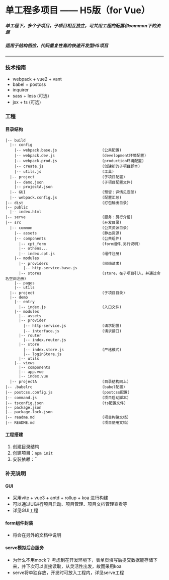 # 单工程多项目 —— H5版（for Vue）

##### 单工程下，多个子项目，子项目相互独立，可共用工程的配置和common下的资源
##### 适用于结构相仿，代码重复性高的快速开发型H5项目
***
### 技术指南
* webpack + vue2 + vant
* babel + postcss
* inquirer
* sass + less (可选)
* jsx + ts (可选)
### 工程
#### 目录结构
    |-- build
      |-- config
	    |-- webpack.base.js                    (公共配置)
	    |-- webpack.dev.js                     (development环境配置)
	    |-- webpack.prod.js                    (production环境配置)
        |-- create.js                          (创建新的子项目脚本)
		|-- utils.js                           (工具)
      |-- project                              (子项目配置)
	    |-- demo.json                          (子项目配置文件)
		|-- projectA.json
	  |-- GUI                                  (预留：详情见底部)
	  |-- webpack.config.js                    (配置汇总)
    |-- dist                                   (打包输出目录)
	|-- public
	  |-- index.html
	|-- serve                                  (服务：另行介绍)
	|-- src                                    (开发目录)
	  |-- common                               (公共资源目录)
	    |-- assets                             (静态资源)
		|-- components                         (公共组件)
		  |-- cpt_form                         (form组件,另行说明)
		  |-- othens...
		  |-- index.cpt.js                     (组件注册)
		|-- modules
		  |-- providers                        (网络请求)
		    |-- http-service.base.js           
		  |-- stores                           (store，在子项目引入，并通过命名空间注册)
		|-- pages
		|-- utils
	  |-- project                              (子项目目录)
	  |-- demo
	    |-- entry
		  |-- index.js                         (入口文件)
		|-- modules
		  |-- assets
		  |-- provider
		    |-- http-service.js                (请求配置)
			|-- interface.js                   (请求接口)
		  |-- router
		    |-- index.router.js
		  |-- store
		    |-- index.store.js                 (严格模式)
			|-- loginStore.js
		  |-- utils
		|-- views
		  |-- components
		  |-- app.vue
		  |-- index.vue
	  |-- projectA                             (目录结构同上)
	|-- .babelrc                               (babel配置)
	|-- postcss.config.js                      (postcss配置)
	|-- command.js                             (项目启动脚本)
	|-- tsconfig.json                          (ts配置文件)  
	|-- package.json
	|-- package-lock.json
	|-- readme.md                              (项目构建文档)  
	|-- README.md                              (项目使用文档)             

#### 工程搭建
1. 创建目录结构
2. 创建项目：`npm init`
3. 安装依赖：``

### 补充说明
#### GUI
* 采用vite + vue3 + antd + rollup + koa 进行构建
* 可以通过UI进行项目启动、项目管理、项目文档管理查看等
* 详见GUI工程
#### form组件封装
* 将会在另外的文档中说明
#### serve模拟后台服务
* 为什么不用mock？
考虑到在开发环境下，表单页填写后提交数据能存储下来，并下次可以直接读取，从灵活性出发，故而采用koa
* serve将单独存放，开发时可放入工程内，详见serve工程